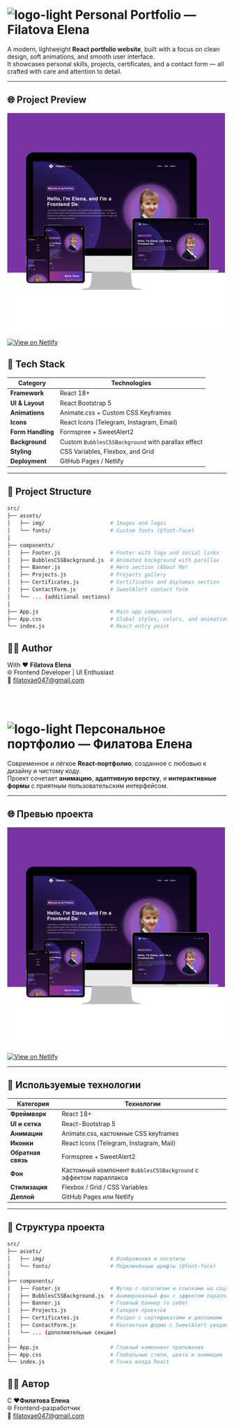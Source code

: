 # <img width="50" height="50" alt="logo-light" src="https://github.com/user-attachments/assets/d843afb6-b53c-4968-bc7f-c7f3aec5de17" /> Personal Portfolio — Filatova Elena


A modern, lightweight **React portfolio website**, built with a focus on clean design, soft animations, and smooth user interface.  
It showcases personal skills, projects, certificates, and a contact form — all crafted with care and attention to detail.

---

## 🌐 Project Preview

<img src="https://github.com/91Helen/portfolio-react/blob/main/portfolio.png?raw=true" alt="Portfolio Preview" width="500">   

[![View on Netlify](https://img.shields.io/badge/View%20on-Netlify-00C7B7?style=for-the-badge&logo=netlify&logoColor=white)](https://my-react-portfolio-elena.netlify.app/)


## 🚀 Tech Stack

| Category | Technologies |
|-----------|---------------|
| **Framework** | React 18+ |
| **UI & Layout** | React Bootstrap 5 |
| **Animations** | Animate.css + Custom CSS Keyframes |
| **Icons** | React Icons (Telegram, Instagram, Email) |
| **Form Handling** | Formspree + SweetAlert2 |
| **Background** | Custom `BubblesCSSBackground` with parallax effect |
| **Styling** | CSS Variables, Flexbox, and Grid |
| **Deployment** | GitHub Pages / Netlify |

---

## 📁 Project Structure

```bash
src/
├── assets/
│   ├── img/                     # Images and logos
│   └── fonts/                   # Custom fonts (@font-face)
│
├── components/
│   ├── Footer.js                # Footer with logo and social links
│   ├── BubblesCSSBackground.js  # Animated background with parallax
│   ├── Banner.js                # Hero section (About Me)
│   ├── Projects.js              # Projects gallery
│   ├── Certificates.js          # Certificates and diplomas section
│   ├── ContactForm.js           # SweetAlert contact form
│   └── ... (additional sections)
│
├── App.js                       # Main app component
├── App.css                      # Global styles, colors, and animations
└── index.js                     # React entry point
```
## 👩‍💻 Author

With ❤️ **Filatova Elena**  
🌐 Frontend Developer | UI Enthusiast  
📧 [filatovae047@gmail.com](mailto:filatovae047@gmail.com) 


<br><br>


 # <img width="50" height="50" alt="logo-light" src="https://github.com/user-attachments/assets/d843afb6-b53c-4968-bc7f-c7f3aec5de17" /> Персональное портфолио — Филатова Елена

Современное и лёгкое **React-портфолио**, созданное с любовью к дизайну и чистому коду.  
Проект сочетает **анимацию**, **адаптивную верстку**, и **интерактивные формы** с приятным пользовательским интерфейсом.

---

## 🌐 Превью проекта

<img src="https://github.com/91Helen/portfolio-react/blob/main/portfolio.png?raw=true" alt="Portfolio Preview" width="500">

  [![View on Netlify](https://img.shields.io/badge/Просмотреть%20на-Netlify-00C7B7?style=for-the-badge&logo=netlify&logoColor=white)](https://my-react-portfolio-elena.netlify.app/)


---

## 🚀 Используемые технологии

| Категория | Технологии |
|------------|-------------|
| **Фреймворк** | React 18+ |
| **UI и сетка** | React-Bootstrap 5 |
| **Анимации** | Animate.css, кастомные CSS keyframes |
| **Иконки** | React Icons (Telegram, Instagram, Mail) |
| **Обратная связь** | Formspree + SweetAlert2 |
| **Фон** | Кастомный компонент `BubblesCSSBackground` с эффектом параллакса |
| **Стилизация** | Flexbox / Grid / CSS Variables |
| **Деплой** | GitHub Pages или Netlify |

---

## 📁 Структура проекта

```bash
src/
├── assets/
│   ├── img/                     # Изображения и логотипы
│   └── fonts/                   # Подключённые шрифты (@font-face)
│
├── components/
│   ├── Footer.js                # Футер с логотипом и ссылками на соцсети
│   ├── BubblesCSSBackground.js  # Анимированный фон с эффектом параллакса
│   ├── Banner.js                # Главный баннер (о себе)
│   ├── Projects.js              # Галерея проектов
│   ├── Certificates.js          # Раздел с сертификатами и дипломами
│   ├── ContactForm.js           # Контактная форма с SweetAlert уведомлением
│   └── ... (дополнительные секции)
│
├── App.js                       # Главный компонент приложения
├── App.css                      # Глобальные стили, цвета и анимации
└── index.js                     # Точка входа React
```
## 👩‍💻 Автор  
С ❤️**Филатова Елена**  
🌐 Frontend-разработчик <br>
📧 [filatovae047@gmail.com](mailto:filatovae047@gmail.com)  




